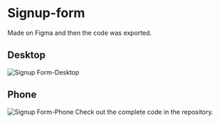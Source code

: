 # Signup-form
Made on Figma and then the code was exported.
## Desktop
![Signup Form-Desktop](https://github.com/abdullah-daniyal/Signup-form/assets/124662911/b57b8460-7847-4d93-ab19-e584731915dd)
## Phone
![Signup Form-Phone](https://github.com/abdullah-daniyal/Signup-form/assets/124662911/55c18857-abea-4a95-baa5-04c65afc86e8)
Check out the complete code in the repository.



